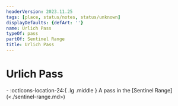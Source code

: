 ```yaml
---
headerVersion: 2023.11.25
tags: [place, status/notes, status/unknown]
displayDefaults: {defArt: ''}
name: Urlich Pass
typeOf: pass
partOf: Sentinel Range
title: Urlich Pass
---
```

# Urlich Pass
<div class="grid cards ext-narrow-margin ext-one-column" markdown>
-    :octicons-location-24:{ .lg .middle } A pass in the [Sentinel Range](<./sentinel-range.md>)  
</div>


